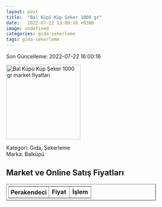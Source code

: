 ```yaml
---
layout: post
title:  "Bal Küpü Küp Şeker 1000 gr"
date:   2022-07-22 13:00:16 +0300
image: undefined
categories: gida-sekerleme
tags: gida-sekerleme
---
```


Son Güncelleme: 2022-07-22 16:00:16

<img src="undefined" width="200" alt="Bal Küpü Küp Şeker 1000 gr market fiyatları" />

Kategori: Gıda, Şekerleme
<br />
Marka: Balküpü

<h2>Market ve Online Satış Fiyatları</h2>

<table border="1" style="padding: 5px;width:80%;">
  <tr>
    <td style="padding: 5px;"><strong>Perakendeci</strong></td>
    <td><strong>Fiyat</strong></td>
    <td><strong>İşlem</strong></td>
  </tr>
  
</table>
